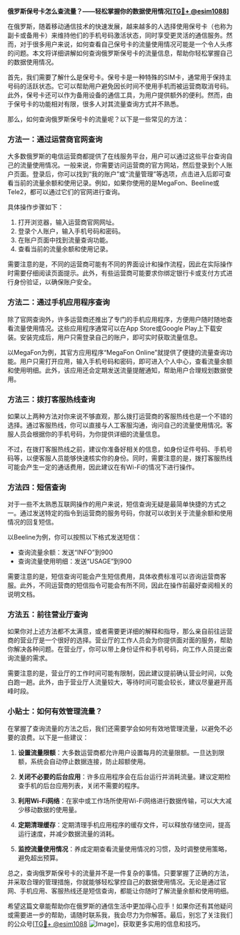 **俄罗斯保号卡怎么查流量？——轻松掌握你的数据使用情况[[TG💪+ @esim1088](https://t.me/s/esim1088)]**

在俄罗斯，随着移动通信技术的快速发展，越来越多的人选择使用保号卡（也称为副卡或备用卡）来维持他们的手机号码激活状态，同时享受更灵活的通信服务。然而，对于很多用户来说，如何查看自己保号卡的流量使用情况可能是一个令人头疼的问题。本文将详细讲解如何查询俄罗斯保号卡的流量信息，帮助你轻松掌握自己的数据使用情况。

首先，我们需要了解什么是保号卡。保号卡是一种特殊的SIM卡，通常用于保持主号码的活跃状态。它可以帮助用户避免因长时间不使用手机而被运营商取消号码。此外，保号卡还可以作为备用设备的通信工具，为用户提供额外的便利。然而，由于保号卡的功能相对有限，很多人对其流量查询方式并不熟悉。

那么，如何查询俄罗斯保号卡的流量呢？以下是一些常见的方法：

### 方法一：通过运营商官网查询

大多数俄罗斯的电信运营商都提供了在线服务平台，用户可以通过这些平台查询自己的流量使用情况。一般来说，你需要访问运营商的官方网站，然后登录到个人账户页面。登录后，你可以找到“我的账户”或“流量管理”等选项，点击进入后即可查看当前的流量余额和使用记录。例如，如果你使用的是MegaFon、Beeline或Tele2，都可以通过它们的官网进行查询。

具体操作步骤如下：
1. 打开浏览器，输入运营商官网网址。
2. 登录个人账户，输入手机号码和密码。
3. 在账户页面中找到流量查询功能。
4. 查看当前的流量余额和使用记录。

需要注意的是，不同的运营商可能有不同的界面设计和操作流程，因此在实际操作时需要仔细阅读页面提示。此外，有些运营商可能要求你绑定银行卡或支付方式进行身份验证，以确保账户安全。

### 方法二：通过手机应用程序查询

除了官网查询外，许多运营商还推出了专门的手机应用程序，方便用户随时随地查看流量使用情况。这些应用程序通常可以在App Store或Google Play上下载安装。安装完成后，用户只需登录自己的账户，即可实时获取流量信息。

以MegaFon为例，其官方应用程序“MegaFon Online”就提供了便捷的流量查询功能。用户只需打开应用，输入手机号码和密码，即可进入个人中心，查看流量余额和使用明细。此外，该应用还会定期发送流量提醒通知，帮助用户合理规划数据使用。

### 方法三：拨打客服热线查询

如果以上两种方法对你来说不够直观，那么拨打运营商的客服热线也是一个不错的选择。通过客服热线，你可以直接与人工客服沟通，询问自己的流量使用情况。客服人员会根据你的手机号码，为你提供详细的流量信息。

不过，在拨打客服热线之前，建议你准备好相关的信息，如身份证件号码、手机号码等，以便客服人员能够快速核实你的身份。同时，需要注意的是，拨打客服热线可能会产生一定的通话费用，因此建议在有Wi-Fi的情况下进行操作。

### 方法四：短信查询

对于一些不太熟悉互联网操作的用户来说，短信查询无疑是最简单快捷的方式之一。通过发送特定的指令到运营商的服务号码，你就可以收到关于流量余额和使用情况的回复短信。

以Beeline为例，你可以按照以下格式发送短信：
- 查询流量余额：发送“INFO”到900
- 查询流量使用明细：发送“USAGE”到900

需要注意的是，短信查询可能会产生短信费用，具体收费标准可以咨询运营商客服。此外，不同运营商的短信指令可能会有所不同，因此在操作前最好查阅相关的说明文档。

### 方法五：前往营业厅查询

如果你对上述方法都不太满意，或者需要更详细的解释和指导，那么亲自前往运营商的营业厅是一个很好的选择。营业厅的工作人员会为你提供面对面的服务，帮助你解决各种问题。在营业厅，你可以带上身份证件和手机号码，向工作人员提出查询流量的需求。

需要注意的是，营业厅的工作时间可能有限制，因此建议提前确认营业时间，以免白跑一趟。此外，由于营业厅人流量较大，等待时间可能会较长，建议尽量避开高峰时段。

### 小贴士：如何有效管理流量？

在掌握了查询流量的方法之后，我们还需要学会如何有效地管理流量，以避免不必要的浪费。以下是一些建议：

1. **设置流量限额**：大多数运营商都允许用户设置每月的流量限额。一旦达到限额，系统会自动停止数据连接，防止超额使用。
   
2. **关闭不必要的后台应用**：许多应用程序会在后台运行并消耗流量。建议定期检查手机的后台应用列表，关闭不需要的程序。

3. **利用Wi-Fi网络**：在家中或工作场所使用Wi-Fi网络进行数据传输，可以大大减少移动数据的使用量。

4. **定期清理缓存**：定期清理手机应用程序的缓存文件，可以释放存储空间，提高运行速度，并减少数据流量的消耗。

5. **监控流量使用情况**：养成定期查看流量使用情况的习惯，及时调整使用策略，避免超出预算。

总之，查询俄罗斯保号卡的流量并不是一件复杂的事情。只要掌握了正确的方法，并采取合理的管理措施，你就能够轻松掌控自己的数据使用情况。无论是通过官网、手机应用、客服热线还是短信查询，都能让你随时了解流量余额和使用明细。

希望这篇文章能帮助你在俄罗斯的通信生活中更加得心应手！如果你还有其他疑问或需要进一步的帮助，请随时联系我，我会尽力为你解答。最后，别忘了关注我们的公众号[[TG💪+ @esim1088](https://t.me/s/esim1088) ![Image](https://i.postimg.cc/4NQfJmqS/Snipaste-2025-05-13-00-14-12.png)]，获取更多实用的信息和技巧。